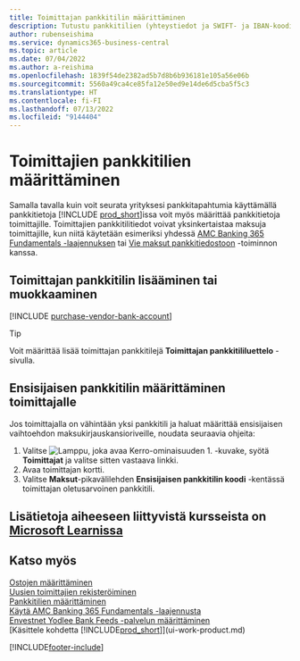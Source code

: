 ```yaml
---
title: Toimittajan pankkitilin määrittäminen
description: Tutustu pankkitilien (yhteystiedot ja SWIFT- ja IBAN-koodit mukaan luettuna) määrittämiseen toimittajakorteille Business Centralissa.
author: rubenseishima
ms.service: dynamics365-business-central
ms.topic: article
ms.date: 07/04/2022
ms.author: a-reishima
ms.openlocfilehash: 1839f54de2382ad5b7d8b6b936181e105a56e06b
ms.sourcegitcommit: 5560a49ca4ce85fa12e50ed9e14de6d5cba5f5c3
ms.translationtype: HT
ms.contentlocale: fi-FI
ms.lasthandoff: 07/13/2022
ms.locfileid: "9144404"
---
```

# <a name="set-up-vendor-bank-accounts"></a>Toimittajien pankkitilien määrittäminen

Samalla tavalla kuin voit seurata yrityksesi pankkitapahtumia käyttämällä pankkitietoja [!INCLUDE [prod_short](includes/prod_short.md)]issa voit myös määrittää pankkitietoja toimittajille. Toimittajien pankkitilitiedot voivat yksinkertaistaa maksuja toimittajille, kun niitä käytetään esimeriksi yhdessä [AMC Banking 365 Fundamentals -laajennuksen](ui-extensions-amc-banking.md) tai [Vie maksut pankkitiedostoon](finance-make-payments-with-bank-data-conversion-service-or-sepa-credit-transfer.md) -toiminnon kanssa.

## <a name="add-or-edit-a-vendor-bank-account"></a>Toimittajan pankkitilin lisääminen tai muokkaaminen

[!INCLUDE [purchase-vendor-bank-account](includes/purchase-vendor-bank-account.md)]

> [!TIP]
> Voit määrittää lisää toimittajan pankkitilejä **Toimittajan pankkitililuettelo** -sivulla.

## <a name="set-up-a-preferred-vendor-bank-account"></a>Ensisijaisen pankkitilin määrittäminen toimittajalle

Jos toimittajalla on vähintään yksi pankkitili ja haluat määrittää ensisijaisen vaihtoehdon maksukirjauskansioriveille, noudata seuraavia ohjeita:

1. Valitse ![Lamppu, joka avaa Kerro-ominaisuuden 1.](media/ui-search/search_small.png "Kerro, mitä haluat tehdä") -kuvake, syötä **Toimittajat** ja valitse sitten vastaava linkki.
2. Avaa toimittajan kortti.
3. Valitse **Maksut**-pikavälilehden **Ensisijaisen pankkitilin koodi** -kentässä toimittajan oletusarvoinen pankkitili.

## <a name="see-related-training-at-microsoft-learn"></a>Lisätietoja aiheeseen liittyvistä kursseista on [Microsoft Learnissa](/learn/modules/cash-management-dynamics-365-business-central/)

## <a name="see-also"></a>Katso myös

[Ostojen määrittäminen](purchasing-setup-purchasing.md)  
[Uusien toimittajien rekisteröiminen](purchasing-how-register-new-vendors.md)  
[Pankkitilien määrittäminen](bank-how-setup-bank-accounts.md)  
[Käytä AMC Banking 365 Fundamentals -laajennusta](ui-extensions-amc-banking.md)  
[Envestnet Yodlee Bank Feeds -palvelun määrittäminen](bank-how-setup-bank-statement-service.md)  
[Käsittele kohdetta [!INCLUDE[prod_short](includes/prod_short.md)]](ui-work-product.md)

[!INCLUDE[footer-include](includes/footer-banner.md)]
